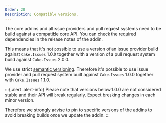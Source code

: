 ```yaml
---
Order: 20
Description: Compatible versions.
---
```

The core addins and all issue providers and pull request systems need to be build against a compatible core API.
You can check the required dependencies in the release notes of the addin.

This means that it's not possible to use a version of an issue provider build against `Cake.Issues` 1.0.0
together with a version of a pull request system build against `Cake.Issues` 2.0.0.

We use strict [semantic versioning].
Therefore it's possible to use issue provider and pull request system built against `Cake.Issues` 1.0.0
together with `Cake.Issues` 1.1.0.

:::{.alert .alert-info}
Please note that versions below 1.0.0 are not considered stable and their API will break regularly.
Expect breaking changes in each minor version.

Therefore we strongly advise to pin to specific versions of the addins to avoid breaking builds
once we update the addin.
:::


[semantic versioning]: http://semver.org/